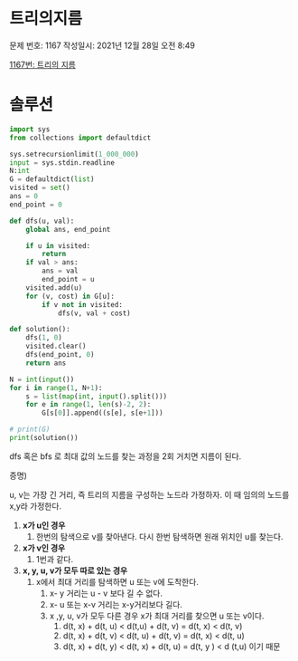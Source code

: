 # 트리의지름

문제 번호: 1167
작성일시: 2021년 12월 28일 오전 8:49

[1167번: 트리의 지름](https://www.acmicpc.net/problem/1167)

# 솔루션

```python
import sys
from collections import defaultdict

sys.setrecursionlimit(1_000_000)
input = sys.stdin.readline
N:int
G = defaultdict(list)
visited = set()
ans = 0
end_point = 0

def dfs(u, val):
    global ans, end_point

    if u in visited:
        return    
    if val > ans:
        ans = val
        end_point = u
    visited.add(u)
    for (v, cost) in G[u]:
        if v not in visited:
            dfs(v, val + cost)

def solution():
    dfs(1, 0)
    visited.clear()
    dfs(end_point, 0)
    return ans

N = int(input())
for i in range(1, N+1):
    s = list(map(int, input().split()))
    for e in range(1, len(s)-2, 2):
        G[s[0]].append((s[e], s[e+1]))

# print(G)
print(solution())
```

dfs 혹은 bfs 로 최대 값의 노드를 찾는 과정을 2회 거치면 지름이 된다.

증명)

u, v는 가장 긴 거리, 즉 트리의 지름을  구성하는 노드라 가정하자. 이 때 임의의 노드를 x,y라 가정한다.

1. **x가 u인 경우**
    1. 한번의 탐색으로 v를 찾아낸다. 다시 한번 탐색하면 원래 위치인 u를 찾는다.
2. **x가 v인 경우**
    1. 1번과 같다.
3. **x, y, u, v가 모두 따로 있는 경우**
    1. x에서 최대 거리를 탐색하면 u 또는 v에 도착한다.
        1. x- y 거리는 u - v 보다 길 수 없다.
        2. x- u 또는 x-v 거리는 x-y거리보다 길다.
        3. x ,y, u, v가 모두 다른 경우 x가 최대 거리를 찾으면 u 또는 v이다.
            1. d(t, x) + d(t, u) < d(t,u) + d(t, v) = d(t, x) < d(t, v)
            2. d(t, x) + d(t, v) < d(t, u) + d(t, v) = d(t, x) < d(t, u)
            3. d(t, x) + d(t, y) < d(t, x) + d(t, u) = d(t, y ) < d (t,u) 이기 때문